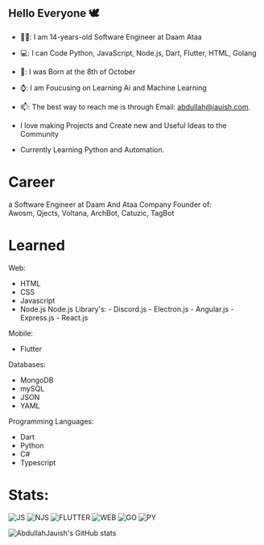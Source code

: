 ## Hello Everyone 🕊️

- 👨‍💻: I am 14-years-old Software Engineer at Daam Ataa
- 💻: I can Code Python, JavaScript, Node.js, Dart, Flutter, HTML, Golang 
- 🎂: I was Born at the 8th of October
- ⌚: I am Foucusing on Learning Ai and Machine Learning
- 📫: The best way to reach me is through Email: abdullah@jauish.com.

- I love making Projects and Create new and Useful Ideas to the Community
- Currently Learning Python and Automation.

# Career 

a Software Engineer at Daam And Ataa Company
Founder of:<br>
Awosm, Qjects, Voltana, ArchBot, Catuzic, TagBot


# Learned

Web:  
  - HTML
  - CSS
  - Javascript
  - Node.js
      Node.js Library's:
        - Discord.js
        - Electron.js
        - Angular.js
        - Express.js
        - React.js

Mobile:
  - Flutter


Databases:
  - MongoDB
  - mySQL
  - JSON
  - YAML

Programming Languages:
  - Dart
  - Python
  - C#
  - Typescript


# Stats:


<img alt="JS" src="https://img.shields.io/badge/Javascript-JS-yellow"/> <img alt="NJS" src="https://img.shields.io/badge/Node.js-Njs-brightgreen"/> <img alt="FLUTTER" src="https://img.shields.io/badge/Dart-Flutter-blue"/> <img alt="WEB" src="https://img.shields.io/badge/HTML-Web-important"/> <img alt="GO" src="https://img.shields.io/badge/GO-Golang-9cf"/> <img alt="PY" src="https://img.shields.io/badge/Python-Ai-blue"/>

![AbdullahJauish's GitHub stats](https://github-readme-stats.vercel.app/api?username=i2q&show_icons=true&theme=prussian)

